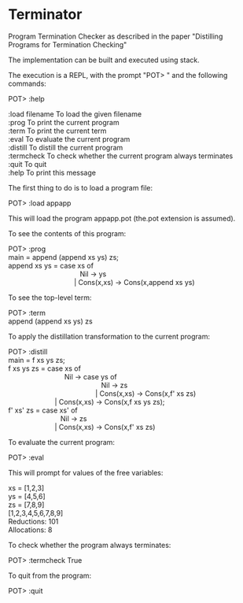 # Terminator
Program Termination Checker as described in the paper "Distilling Programs for Termination Checking"

The implementation can be built and executed using stack.

The execution is a REPL, with the prompt "POT> " and the following commands:

POT> :help

:load filename          To load the given filename  
:prog                   To print the current program  
:term                   To print the current term  
:eval                   To evaluate the current program  
:distill                To distill the current program  
:termcheck              To check whether the current program always terminates  
:quit                   To quit  
:help                   To print this message  

The first thing to do is to load a program file:

POT> :load appapp

This will load the program appapp.pot (the.pot extension is assumed).

To see the contents of this program:

POT> :prog  
main = append (append xs ys) zs;  
append xs ys = case xs of  
                                     Nil -> ys  
                                  | Cons(x,xs) -> Cons(x,append xs ys)  

To see the top-level term:

POT> :term  
append (append xs ys) zs

To apply the distillation transformation to the current program:

POT> :distill  
main = f xs ys zs;  
f xs ys zs = case xs of  
                             Nil -> case ys of  
                                                Nil -> zs  
                                             | Cons(x,xs) -> Cons(x,f' xs zs)  
                        | Cons(x,xs) -> Cons(x,f xs ys zs);  
f' xs' zs = case xs' of  
                           Nil -> zs  
                        | Cons(x,xs) -> Cons(x,f' xs zs)  

To evaluate the current program:

POT> :eval

This will prompt for values of the free variables:

xs = [1,2,3]  
ys = [4,5,6]  
zs = [7,8,9]  
[1,2,3,4,5,6,7,8,9]  
Reductions: 101  
Allocations: 8  

To check whether the program always terminates:

POT> :termcheck
True

To quit from the program:

POT> :quit